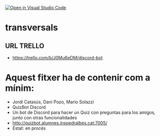 [![Open in Visual Studio Code](https://classroom.github.com/assets/open-in-vscode-f059dc9a6f8d3a56e377f745f24479a46679e63a5d9fe6f495e02850cd0d8118.svg)](https://classroom.github.com/online_ide?assignment_repo_id=7315624&assignment_repo_type=AssignmentRepo)
# transversals


## URL TRELLO
 * https://trello.com/b/J0Mu6eDM/discord-bot


# Aquest fitxer ha de contenir com a mínim:
 * Jordi Catasús, Dani Pozo, Mario Solazzi
 * QuizBot Discord
 * Un bot de Discord para hacer un Quiz con preguntas para los amigos, junto con otras funcionalidades
 * http://quizbot.alumnes.inspedralbes.cat:7005/
 * Estat: en procés
